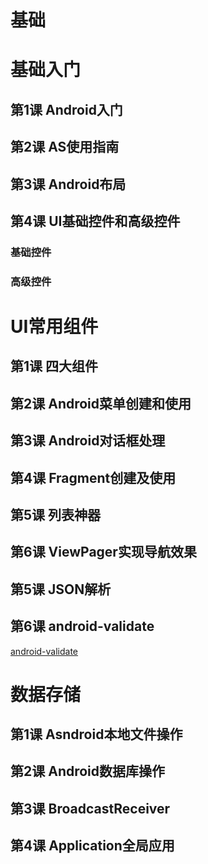 # 基础

# **基础入门**

## 第1课 Android入门

## 第2课 AS使用指南

## 第3课 Android布局

## 第4课 UI基础控件和高级控件

### 基础控件

### 高级控件

# UI常用组件

## 第1课 四大组件

## 第2课 Android菜单创建和使用

## 第3课 Android对话框处理

## 第4课 Fragment创建及使用

## 第5课  列表神器

## 第6课 ViewPager实现导航效果

## 第5课 JSON解析

## 第6课  android-validate

 [android-validate](https://toscode.gitee.com/i-android/android-validate)

# 数据存储

## 第1课 Asndroid本地文件操作

## 第2课 Android数据库操作

## 第3课 BroadcastReceiver

## 第4课 Application全局应用

